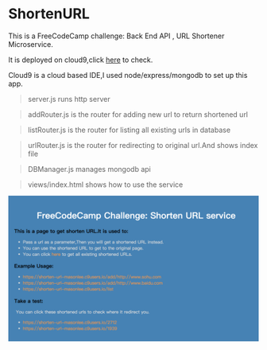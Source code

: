 # ShortenURL

This is a FreeCodeCamp challenge: Back End API , URL Shortener Microservice.

It is deployed on cloud9,click [here](https://shorten-url-masonlee.c9users.io/) to check.

Cloud9 is a cloud based IDE,I used node/express/mongodb to set up this app.

> server.js runs http server 

> addRouter.js is the router for adding new url to return shortened url

> listRouter.js is the router for listing all existing urls in database

> urlRouter.js is the router for redirecting to original url.And shows index file

> DBManager.js manages mongodb api

> views/index.html shows how to use the service


![index](https://github.com/ginobilee/ShortenURL/blob/master/img/index.png)
